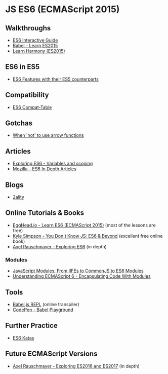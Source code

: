 # JS ES6 (ECMAScript 2015)

## Walkthroughs

- [ES6 Interactive Guide](http://stack.formidable.com/es6-interactive-guide/)
- [Babel - Learn ES2015](https://babeljs.io/learn-es2015/)
- [Learn Harmony (ES2015)](http://learnharmony.org/)

## ES6 in ES5

- [ES6 Features with their ES5 counterparts](http://es6-features.org/)

## Compatibility

- [ES6 Compat-Table](http://kangax.github.io/compat-table/es6/)

## Gotchas

- [When 'not' to use arrow functions](https://rainsoft.io/when-not-to-use-arrow-functions-in-javascript/)

## Articles

- [Exploring ES6 - Variables and scoping](http://exploringjs.com/es6/ch_variables.html)
- [Mozilla - ES6 In Depth Articles](https://hacks.mozilla.org/category/es6-in-depth/)

## Blogs

- [2ality](http://2ality.com/)

## Online Tutorials & Books

- [EggHead.io - Learn ES6 (ECMAScript 2015)](https://egghead.io/courses/learn-es6-ecmascript-2015) (most of the lessons are free)
- [Kyle Simpson - You Don't Know JS: ES6 & Beyond](https://github.com/getify/You-Dont-Know-JS/blob/master/es6%20&%20beyond/README.md#you-dont-know-js-es6--beyond) (excellent free online book)
- [Axel Rauschmayer - Exploring ES6](http://exploringjs.com/es6.html) (in depth)

### Modules

- [JavaScript Modules: From IIFEs to CommonJS to ES6 Modules](https://www.youtube.com/watch?v=qJWALEoGge4)
- [Understanding ECMAScript 6 - Encapsulating Code With Modules](https://leanpub.com/understandinges6/read#leanpub-auto-encapsulating-code-with-modules)

## Tools

- [Babel.js REPL](http://babeljs.io/repl/) (online transpiler)
- [CodePen - Babel Playground](http://codepen.io/MuhdFaifi/pen/obGbOo?editors=0010)

## Further Practice

- [ES6 Katas](http://es6katas.org/)

## Future ECMAScript Versions

- [Axel Rauschmayer - Exploring ES2016 and ES2017](http://exploringjs.com/es2016-es2017/) (in depth)
